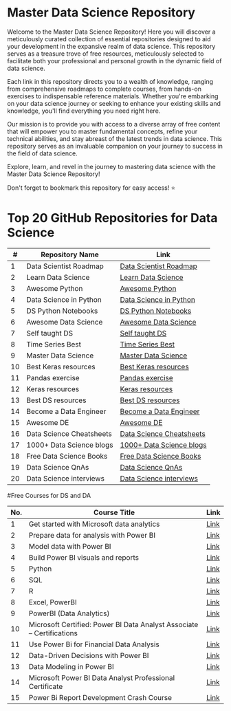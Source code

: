 # Master Data Science Repository

Welcome to the Master Data Science Repository! Here you will discover a meticulously curated collection of essential repositories designed to aid your development in the expansive realm of data science. This repository serves as a treasure trove of free resources, meticulously selected to facilitate both your professional and personal growth in the dynamic field of data science.

Each link in this repository directs you to a wealth of knowledge, ranging from comprehensive roadmaps to complete courses, from hands-on exercises to indispensable reference materials. Whether you're embarking on your data science journey or seeking to enhance your existing skills and knowledge, you'll find everything you need right here.

Our mission is to provide you with access to a diverse array of free content that will empower you to master fundamental concepts, refine your technical abilities, and stay abreast of the latest trends in data science. This repository serves as an invaluable companion on your journey to success in the field of data science.

Explore, learn, and revel in the journey to mastering data science with the Master Data Science Repository!

Don't forget to bookmark this repository for easy access! ⭐️


# Top 20 GitHub Repositories for Data Science
| #   | Repository Name               | Link                                     |
| --- | ----------------------------- | ---------------------------------------- |
| 1   | Data Scientist Roadmap       | [Data Scientist Roadmap](https://github.com/MrMimic/data-scientist-roadmap) |
| 2   | Learn Data Science           | [Learn Data Science](https://github.com/nborwankar/LearnDataScience) |
| 3   | Awesome Python               | [Awesome Python](https://github.com/vinta/awesome-python) |
| 4   | Data Science in Python       | [Data Science in Python](https://github.com/r0f1/datascience) |
| 5   | DS Python Notebooks          | [DS Python Notebooks](https://github.com/donnemartin/data-science-ipython-notebooks) |
| 6   | Awesome Data Science         | [Awesome Data Science](https://github.com/academic/awesome-datascience) |
| 7   | Self taught DS               | [Self taught DS](https://github.com/ossu/data-science) |
| 8   | Time Series Best             | [Time Series Best](https://microsoft.github.io/forecasting/) |
| 9   | Master Data Science          | [Master Data Science](https://github.com/datasciencemasters/go) |
| 10  | Best Keras resources         | [Best Keras resources](https://github.com/fchollet/keras-resources) |
| 11  | Pandas exercise              | [Pandas exercise](https://github.com/guipsamora/pandas_exercises) |
| 12  | Keras resources              | [Keras resources](https://github.com/fchollet/keras-resources) |
| 13  | Best DS resources            | [Best DS resources](https://github.com/Mohitkr95/Best-Data-Science-Resources) |
| 14  | Become a Data Engineer       | [Become a Data Engineer](https://github.com/adilkhash/Data-Engineering-HowTo) |
| 15  | Awesome DE                   | [Awesome DE](https://github.com/igorbarinov/awesome-data-engineering) |
| 16  | Data Science Cheatsheets     | [Data Science Cheatsheets](https://github.com/FavioVazquez/ds-cheatsheets) |
| 17  | 1000+ Data Science blogs     | [1000+ Data Science blogs](https://github.com/rushter/data-science-blogs) |
| 18  | Free Data Science Books      | [Free Data Science Books](https://github.com/chaconnewu/free-data-science-books) |
| 19  | Data Science QnAs            | [Data Science QnAs](https://github.com/jayinai/data-science-question-answer) |
| 20  | Data Science interviews      | [Data Science interviews](https://github.com/alexeygrigorev/data-science-interviews) |

#Free Courses for DS and DA

| No. | Course Title                                       | Link                                                                                         |
|-----|----------------------------------------------------|----------------------------------------------------------------------------------------------|
| 1   | Get started with Microsoft data analytics         | [Link](https://learn.microsoft.com/en-us/training/paths/data-analytics-microsoft/)          |
| 2   | Prepare data for analysis with Power BI           | [Link](https://learn.microsoft.com/en-us/training/paths/prepare-data-power-bi/)             |
| 3   | Model data with Power BI                          | [Link](https://learn.microsoft.com/en-us/training/paths/model-data-power-bi/)                |
| 4   | Build Power BI visuals and reports                | [Link](https://learn.microsoft.com/en-us/training/paths/build-power-bi-visuals-reports/)     |
| 5   | Python                                             | [Link](https://cs50.harvard.edu/python/2022/)                                                 |
| 6   | SQL                                                | [Link](https://online.stanford.edu/courses/soe-ydatabases0005-databases-relational-databases-and-sql) |
| 7   | R                                                  | [Link](https://cognitiveclass.ai/courses/r-101)                                                |
| 8   | Excel, PowerBI                                    | [Link](https://learn.microsoft.com/en-in/training/paths/modern-analytics/)                    |
| 9   | PowerBI (Data Analytics)                          | [Link](https://learn.microsoft.com/en-in/collections/m14nt4rdwnwp04)                           |
| 10  | Microsoft Certified: Power BI Data Analyst Associate – Certifications | [Link](https://learn.microsoft.com/en-us/credentials/certifications/power-bi-data-analyst-associate/) |
| 11  | Use Power Bi for Financial Data Analysis          | [Link](https://www.coursera.org/projects/use-power-bi-for-financial-data-analysis-project)    |
| 12  | Data-Driven Decisions with Power BI               | [Link](https://www.coursera.org/learn/data-driven-decisions-with-power-bi)                    |
| 13  | Data Modeling in Power BI                         | [Link](https://www.coursera.org/learn/data-modeling-in-power-bi)                               |
| 14  | Microsoft Power BI Data Analyst Professional Certificate | [Link](https://www.coursera.org/professional-certificates/microsoft-power-bi-data-analyst) |
| 15  | Power Bi Report Development Crash Course          | [Link](https://www.coursera.org/projects/powerbi-report-development-crash-course-wdnos)      |

